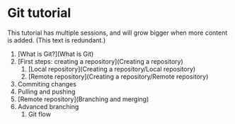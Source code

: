 # Git tutorial #

This tutorial has multiple sessions, and will grow bigger when more content is added. (This text is redundant.)

1. [What is Git?](What is Git)
2. [First steps: creating a repository](Creating a repository)
	1. [Local repository](Creating a repository/Local repository)
	2. [Remote repository](Creating a repository/Remote repository)
3. Commiting changes
4. Pulling and pushing
5. [Remote repository](Branching and merging)
6. Advanced branching
	1. Git flow


